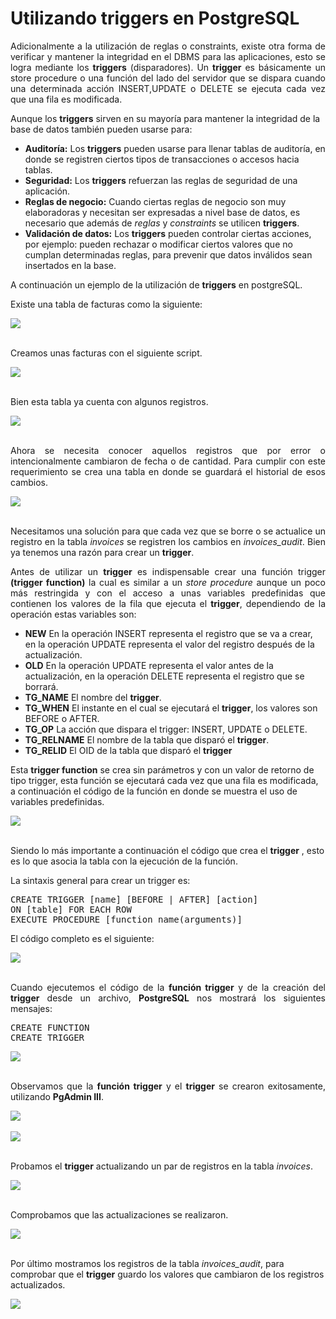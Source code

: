 # Utilizando triggers en PostgreSQL

<p align="justify">
Adicionalmente a la utilización de reglas o constraints, existe otra forma de verificar y mantener la integridad en el DBMS para las aplicaciones, esto se logra mediante los <strong>triggers</strong> (disparadores).
Un <strong>trigger</strong> es básicamente un store procedure o una función del lado del servidor que se dispara cuando una determinada acción INSERT,UPDATE o DELETE se ejecuta cada vez que una fila es modificada.</p>
<p>
Aunque los <strong>triggers</strong>  sirven en su mayoría para mantener la integridad de la base de datos también pueden usarse para:
</p>
<ul>
<li><strong>Auditoría:</strong>  Los <strong>triggers</strong>  pueden usarse para llenar tablas de auditoría, en donde se registren 
ciertos tipos de transacciones o accesos hacia tablas.</li>
<li><strong>Seguridad:</strong>  Los <strong>triggers</strong>  refuerzan las reglas de seguridad de una aplicación.</li>
<li><strong>Reglas de negocio:</strong> Cuando ciertas reglas de negocio son muy elaboradoras y necesitan ser expresadas a nivel base de datos, es necesario que además de <i>reglas</i> y <i>constraints</i> se utilicen <strong>triggers</strong>.</li>
<li><strong>Validación de datos:</strong> Los <strong>triggers</strong>  pueden controlar ciertas acciones, por ejemplo: pueden rechazar o modificar ciertos valores que no cumplan determinadas reglas, para prevenir que datos inválidos sean insertados en la base.</li>
</ul>
<p>
A continuación un ejemplo de la utilización de <strong>triggers</strong> en postgreSQL.
</p>
<p>Existe una tabla de facturas como la siguiente:</p>
<div>
<IMG src="picture_library/trigger/invoices.png">
</div><br>
<p>Creamos unas facturas con el siguiente script.</p>
<div>
<IMG src="picture_library/trigger/tbinvoices.png"></div><br>
<p>Bien esta tabla ya cuenta con algunos registros.</p>
<div>
<IMG src="picture_library/trigger/fig1.png"></div><br>
<p align="justify">Ahora se necesita conocer aquellos registros que por error o intencionalmente cambiaron de fecha o de cantidad. 
Para cumplir con este requerimiento se crea una tabla en donde se guardará el historial de esos cambios.
</p>
<div>
<IMG src="picture_library/trigger/invoices_audit.png"></div><br>
<p align="justify">Necesitamos una solución para que cada vez que se borre o se actualice un registro en la tabla <i>invoices</i> se registren los cambios en  <i>invoices_audit</i>.
Bien ya tenemos una razón para crear un <strong>trigger</strong>.</p>
<p align="justify">
Antes de utilizar un <strong>trigger</strong> es indispensable crear una función trigger <strong>(trigger function)</strong> la cual es similar a un <i>store procedure</i> aunque un poco más restringida y con el acceso a unas variables predefinidas que contienen los valores de la fila que ejecuta el <strong>trigger</strong>, dependiendo de la operación estas variables son:</p>
<ul>
<li><strong>NEW</strong> En la operación INSERT representa el registro que se va a crear, en la operación UPDATE representa el valor del registro después de la actualización.</li>
<li><strong>OLD</strong>  En la operación UPDATE representa el valor antes de la actualización, en la operación DELETE representa el registro que se borrará.</li>
<li><strong>TG_NAME</strong>  El nombre del <strong>trigger</strong>.</li>
<li><strong>TG_WHEN</strong> El instante en el cual se ejecutará el <strong>trigger</strong>, los valores son BEFORE o AFTER.</li>
<li><strong>TG_OP</strong> La acción que dispara el trigger: INSERT, UPDATE o DELETE.</li>
<li><strong>TG_RELNAME</strong> El nombre de la tabla que disparó el <strong>trigger</strong>.</li>
 <li><strong>TG_RELID</strong> El OID de la tabla que disparó el <strong>trigger</strong></li>
 </ul>
<p>Esta <strong>trigger function</strong> se crea sin parámetros y con un valor de retorno de tipo trigger, esta función se ejecutará cada vez que una fila es modificada, a continuación el código de la función en donde se muestra el uso de variables predefinidas.</p>
<div>
<IMG src="picture_library/trigger/usp_invoice_history.png">
</div><br>
<p>
Siendo lo más importante a continuación el código que crea el <strong>trigger</strong> , esto es lo que asocia la tabla con la ejecución de la función.</p>
<p>La sintaxis general para crear un trigger es:</p>
<pre>
CREATE TRIGGER [name] [BEFORE | AFTER] [action]
ON [table] FOR EACH ROW
EXECUTE PROCEDURE [function name(arguments)]
</pre>
<p>El código completo es el siguiente:</p>
<div>
<IMG src="picture_library/trigger/tgr_invoice_history.png">
</div><br>
<p align="justify">
Cuando ejecutemos el código de la <strong>función trigger</strong> y de la creación del <strong>trigger</strong> desde un archivo, <strong>PostgreSQL</strong> nos mostrará los siguientes mensajes:</p>
<pre>
CREATE FUNCTION
CREATE TRIGGER
</pre>
<div>
<IMG src="picture_library/trigger/fig2.png">
</div><br>
<p align="justify">Observamos que la <strong>función trigger</strong> y el <strong>trigger</strong> se crearon exitosamente, utilizando <strong>PgAdmin III</strong>.</p>
<div>
<IMG src="picture_library/trigger/fig6.png">
</div><br>
<div>
<IMG src="picture_library/trigger/fig7.png">
</div><br>
<p>Probamos el <strong>trigger</strong> actualizando un par de registros en la tabla <i>invoices</i>.</p>
<div>
<IMG src="picture_library/trigger/fig3.png">
</div><br>
<p>Comprobamos que las actualizaciones se realizaron.</p>
<div>
<IMG src="picture_library/trigger/fig4.png">
</div><br>
<p>
Por último mostramos los registros de la tabla <i>invoices_audit</i>, para comprobar que el <strong>trigger</strong>  guardo los valores que cambiaron de los registros actualizados.
<div>
<IMG src="picture_library/trigger/fig5.png">
</div>
</p>
